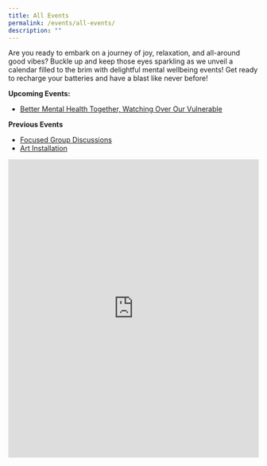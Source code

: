 ```yaml
---
title: All Events
permalink: /events/all-events/
description: ""
---
```

Are you ready to embark on a journey of joy, relaxation, and all-around good vibes? Buckle up and keep those eyes sparkling as we unveil a calendar filled to the brim with delightful mental wellbeing events! Get ready to recharge your batteries and have a blast like never before!

**Upcoming Events:**
* [Better Mental Health Together, Watching Over Our Vulnerable](https://www.zhenghua.pa.gov.sg/events/public-forum-event/)

**Previous Events**
* [Focused Group Discussions](https://www.zhenghua.pa.gov.sg/events/fgd/)
* [Art Installation](https://zhenghua.pa.gov.sg/events/art-installation/)

<iframe scrolling="no" frameborder="0" height="600" width="100%" style="border: 0" src="https://calendar.google.com/calendar/embed?src=hbtleanonme%40gmail.com&amp;ctz=Asia%2FSingapore"></iframe>

